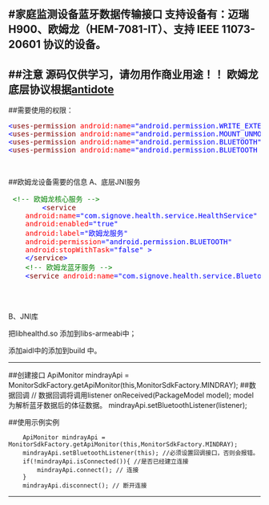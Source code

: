 #家庭监测设备蓝牙数据传输接口
支持设备有：迈瑞H900、欧姆龙（HEM-7081-IT）、支持 IEEE 11073-20601 协议的设备。
----
##注意
		源码仅供学习，请勿用作商业用途！！
		欧姆龙底层协议根据[antidote](https://github.com/raee/antidote)
----
##需要使用的权限：
<div class="cnblogs_code">
<pre><span style="color: #0000ff;">&lt;</span><span style="color: #800000;">uses-permission </span><span style="color: #ff0000;">android:name</span><span style="color: #0000ff;">="android.permission.WRITE_EXTERNAL_STORAGE"</span> <span style="color: #0000ff;">/&gt;</span>
<span style="color: #0000ff;">&lt;</span><span style="color: #800000;">uses-permission </span><span style="color: #ff0000;">android:name</span><span style="color: #0000ff;">="android.permission.MOUNT_UNMOUNT_FILESYSTEMS"</span> <span style="color: #0000ff;">/&gt;</span>
<span style="color: #0000ff;">&lt;</span><span style="color: #800000;">uses-permission </span><span style="color: #ff0000;">android:name</span><span style="color: #0000ff;">="android.permission.BLUETOOTH"</span> <span style="color: #0000ff;">/&gt;</span>
<span style="color: #0000ff;">&lt;</span><span style="color: #800000;">uses-permission </span><span style="color: #ff0000;">android:name</span><span style="color: #0000ff;">="android.permission.BLUETOOTH_ADMIN"</span> <span style="color: #0000ff;">/&gt;</span></pre>
</div>
<p>&nbsp;</p>

##欧姆龙设备需要的信息
A、底层JNI服务
<div class="cnblogs_code">
	<pre> <span style="color: #008000;">&lt;!--</span><span style="color: #008000;"> 欧姆龙核心服务 </span><span style="color: #008000;">--&gt;</span>
		<span style="color: #0000ff;">&lt;</span><span style="color: #800000;">service
	</span><span style="color: #ff0000;">android:name</span><span style="color: #0000ff;">="com.signove.health.service.HealthService"</span><span style="color: #ff0000;">
	android:enabled</span><span style="color: #0000ff;">="true"</span><span style="color: #ff0000;">
	android:label</span><span style="color: #0000ff;">="欧姆龙服务"</span><span style="color: #ff0000;">
	android:permission</span><span style="color: #0000ff;">="android.permission.BLUETOOTH"</span><span style="color: #ff0000;">
	android:stopWithTask</span><span style="color: #0000ff;">="false"</span> <span style="color: #0000ff;">&gt;</span>
	<span style="color: #0000ff;">&lt;/</span><span style="color: #800000;">service</span><span style="color: #0000ff;">&gt;</span>
	<span style="color: #008000;">&lt;!--</span><span style="color: #008000;"> 欧姆龙蓝牙服务 </span><span style="color: #008000;">--&gt;</span>
	<span style="color: #0000ff;">&lt;</span><span style="color: #800000;">service </span><span style="color: #ff0000;">android:name</span><span style="color: #0000ff;">="com.signove.health.service.BluetoothHDPService"</span> <span style="color: #0000ff;">/&gt;</span></pre>
</div>
<p>&nbsp;</p>
<br>
B、JNI库<br>
 <p>把libhealthd.so 添加到libs-armeabi中；</p>
 <p>添加aidl中的添加到build 中。</p>

----
##创建接口
		ApiMonitor mindrayApi = MonitorSdkFactory.getApiMonitor(this,MonitorSdkFactory.MINDRAY);
##数据回调
		// 数据回调将调用listener onReceived(PackageModel model); model为解析蓝牙数据后的体征数据。
		mindrayApi.setBluetoothListener(listener); 

##使用示例实例

		ApiMonitor mindrayApi = MonitorSdkFactory.getApiMonitor(this,MonitorSdkFactory.MINDRAY);
		mindrayApi.setBluetoothListener(this); //必须设置回调接口，否则会报错。
		if(!mindrayApi.isConnected()){ //是否已经建立连接
			mindrayApi.connect(); // 连接
		}
		mindrayApi.disconnect(); // 断开连接

----
